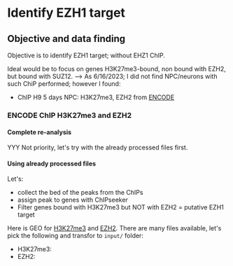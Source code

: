 # Identify EZH1 target

## Objective and data finding
Objective is to identify EZH1 target; without EHZ1 ChIP.

Ideal would be to focus on genes H3K27me3-bound, non bound with EZH2, but bound with SUZ12. --> As 6/16/2023; I did not find NPC/neurons with such ChiP performed; however I found:
- ChIP H9 5 days NPC: H3K27me3, EZH2 from [ENCODE](https://www.encodeproject.org/biosamples/ENCBS018TPT/ 
) 

### ENCODE ChIP H3K27me3 and EZH2

#### Complete re-analysis

YYY Not priority, let's try with the already processed files first.


#### Using already processed files

Let's:
- collect the bed of the peaks from the ChIPs
- assign peak to genes with ChIPseeker
- Filter genes bound with H3K27me3 but NOT with EZH2 = putative EZH1 target 


Here is GEO for [H3K27me3](https://www.ncbi.nlm.nih.gov/geo/query/acc.cgi?acc=GSE123199) and [EZH2](https://www.ncbi.nlm.nih.gov/geo/query/acc.cgi?acc=GSE95944). There are many files available, let's pick the following and transfor to `input/` folder:
- H3K27me3:
- EZH2: 




